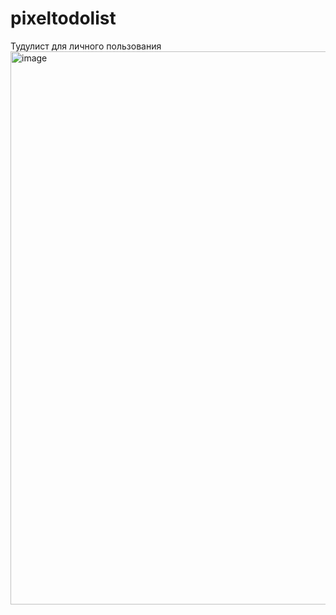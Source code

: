 ﻿# pixeltodolist

Тудулист для личного пользования
<img width="1225" height="885" alt="image" src="https://github.com/user-attachments/assets/bc7a551b-77d6-4694-b5df-07591c4a9f0d" />

